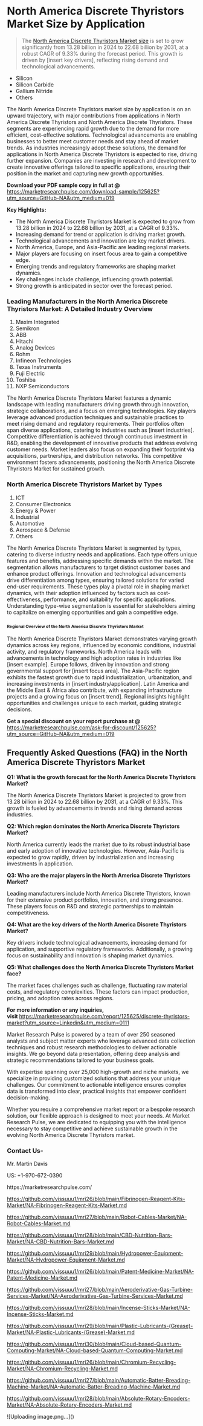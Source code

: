 <h1>North America Discrete Thyristors Market&nbsp;Size by Application</h1><blockquote><p>The <a href="https://marketresearchpulse.com/download-sample/125625?utm_source=GitHub-NA&amp;utm_medium=019">North America Discrete Thyristors Market size</a> is set to grow significantly from 13.28 billion in 2024 to 22.68 billion by 2031, at a robust CAGR of 9.33% during the forecast period. This growth is driven by [insert key drivers], reflecting rising demand and technological advancements.</p></blockquote><ul><li>Silicon <li> Silicon Carbide <li> Gallium Nitride <li> Others</li></ul><p>The North America Discrete Thyristors market size by application is on an upward trajectory, with major contributions from applications in North America Discrete Thyristors and North America Discrete Thyristors. These segments are experiencing rapid growth due to the demand for more efficient, cost-effective solutions. Technological advancements are enabling businesses to better meet customer needs and stay ahead of market trends. As industries increasingly adopt these solutions, the demand for applications in North America Discrete Thyristors is expected to rise, driving further expansion. Companies are investing in research and development to create innovative offerings tailored to specific applications, ensuring their position in the market and capturing new growth opportunities.</p><p><strong>Download your PDF sample copy in full at @ </strong><a href="https://marketresearchpulse.com/download-sample/125625?utm_source=GitHub-NA&amp;utm_medium=019">https://marketresearchpulse.com/download-sample/125625?utm_source=GitHub-NA&amp;utm_medium=019</a></p><p><strong>Key Highlights: </strong></p><ul><li>The North America Discrete Thyristors Market is expected to grow from 13.28 billion in 2024 to 22.68 billion by 2031, at a CAGR of 9.33%.</li><li>Increasing demand for trend or application is driving market growth.</li><li>Technological advancements and innovation are key market drivers.</li><li>North America, Europe, and Asia-Pacific are leading regional markets.</li><li>Major players are focusing on insert focus area to gain a competitive edge.</li><li>Emerging trends and regulatory frameworks are shaping market dynamics.</li><li>Key challenges include challenge, influencing growth potential.</li><li>Strong growth is anticipated in sector over the forecast period.</li></ul><h3>Leading Manufacturers in the North America Discrete Thyristors Market: A Detailed Industry Overview</h3><ol><li>Maxim Integrated</li><li>Semikron</li><li>ABB</li><li>Hitachi</li><li>Analog Devices</li><li>Rohm</li><li>Infineon Technologies</li><li>Texas Instruments</li><li>Fuji Electric</li><li>Toshiba</li><li>NXP Semiconductors</li></ol><div class="flex max-w-full flex-col flex-grow"><div class="min-h-8 text-message flex w-full flex-col items-end gap-2 whitespace-normal break-words [.text-message+&amp;]:mt-5" dir="auto" data-message-author-role="assistant" data-message-id="fd8432e4-4910-450d-b182-61b7bfb0a01f" data-message-model-slug="gpt-4o"><div class="flex w-full flex-col gap-1 empty:hidden first:pt-[3px]"><div class="markdown prose w-full break-words dark:prose-invert light"><p>The North America Discrete Thyristors Market features a dynamic landscape with leading manufacturers driving growth through innovation, strategic collaborations, and a focus on emerging technologies. Key players leverage advanced production techniques and sustainable practices to meet rising demand and regulatory requirements. Their portfolios often span diverse applications, catering to industries such as [insert industries]. Competitive differentiation is achieved through continuous investment in R&amp;D, enabling the development of innovative products that address evolving customer needs. Market leaders also focus on expanding their footprint via acquisitions, partnerships, and distribution networks. This competitive environment fosters advancements, positioning the North America Discrete Thyristors Market for sustained growth.</p></div></div></div></div><h3>North America Discrete Thyristors Market by Types</h3><ol><li>ICT <li> Consumer Electronics <li> Energy & Power <li> Industrial <li> Automotive <li> Aerospace & Defense <li> Others</li></ol><div class="flex max-w-full flex-col flex-grow"><div class="min-h-8 text-message flex w-full flex-col items-end gap-2 whitespace-normal break-words [.text-message+&amp;]:mt-5" dir="auto" data-message-author-role="assistant" data-message-id="084470be-0bb7-4664-bddf-5156b4f41249" data-message-model-slug="gpt-4o-mini"><div class="flex w-full flex-col gap-1 empty:hidden first:pt-[3px]"><div class="markdown prose w-full break-words dark:prose-invert light"><p>The North America Discrete Thyristors Market is segmented by types, catering to diverse industry needs and applications. Each type offers unique features and benefits, addressing specific demands within the market. The segmentation allows manufacturers to target distinct customer bases and enhance product offerings. Innovation and technological advancements drive differentiation among types, ensuring tailored solutions for varied end-user requirements. These types play a pivotal role in shaping market dynamics, with their adoption influenced by factors such as cost-effectiveness, performance, and suitability for specific applications. Understanding type-wise segmentation is essential for stakeholders aiming to capitalize on emerging opportunities and gain a competitive edge.</p></div></div></div></div><h3><span style="font-size: 11px;">Regional Overview of the North America Discrete Thyristors Market</span></h3><div class="flex max-w-full flex-col flex-grow"><div class="min-h-8 text-message flex w-full flex-col items-end gap-2 whitespace-normal break-words [.text-message+&amp;]:mt-5" dir="auto" data-message-author-role="assistant" data-message-id="e9038762-ce64-4e30-91c9-9bd413514231" data-message-model-slug="gpt-4o-mini"><div class="flex w-full flex-col gap-1 empty:hidden first:pt-[3px]"><div class="markdown prose w-full break-words dark:prose-invert light"><p>The North America Discrete Thyristors Market demonstrates varying growth dynamics across key regions, influenced by economic conditions, industrial activity, and regulatory frameworks. North America leads with advancements in technology and high adoption rates in industries like [insert example]. Europe follows, driven by innovation and strong governmental support for [insert focus area]. The Asia-Pacific region exhibits the fastest growth due to rapid industrialization, urbanization, and increasing investments in [insert industry/application]. Latin America and the Middle East &amp; Africa also contribute, with expanding infrastructure projects and a growing focus on [insert trend]. Regional insights highlight opportunities and challenges unique to each market, guiding strategic decisions.</p></div></div></div></div><p><strong>Get a special discount on your report purchase at @ </strong><a href="https://marketresearchpulse.com/ask-for-discount/125625?utm_source=GitHub-NA&amp;utm_medium=019">https://marketresearchpulse.com/ask-for-discount/125625?utm_source=GitHub-NA&amp;utm_medium=019</a></p><h2>Frequently Asked Questions (FAQ) in the North America Discrete Thyristors Market</h2><p><strong>Q1: What is the growth forecast for the North America Discrete Thyristors Market?</strong></p><p>The North America Discrete Thyristors Market is projected to grow from 13.28 billion in 2024 to 22.68 billion by 2031, at a CAGR of 9.33%. This growth is fueled by advancements in trends and rising demand across industries.</p><p><strong>Q2: Which region dominates the North America Discrete Thyristors Market?</strong></p><p>North America currently leads the market due to its robust industrial base and early adoption of innovative technologies. However, Asia-Pacific is expected to grow rapidly, driven by industrialization and increasing investments in application.</p><p><strong>Q3: Who are the major players in the North America Discrete Thyristors Market?</strong></p><p>Leading manufacturers include North America Discrete Thyristors, known for their extensive product portfolios, innovation, and strong presence. These players focus on R&amp;D and strategic partnerships to maintain competitiveness.</p><p><strong>Q4: What are the key drivers of the North America Discrete Thyristors Market?</strong></p><p>Key drivers include technological advancements, increasing demand for application, and supportive regulatory frameworks. Additionally, a growing focus on sustainability and innovation is shaping market dynamics.</p><p><strong>Q5: What challenges does the North America Discrete Thyristors Market face?</strong></p><p>The market faces challenges such as challenge, fluctuating raw material costs, and regulatory complexities. These factors can impact production, pricing, and adoption rates across regions.</p><p><strong>For more information or any inquiries, visit&nbsp;</strong><a href="https://marketresearchpulse.com/report/125625/discrete-thyristors-market?utm_source=Linkedin&utm_medium=0111">https://marketresearchpulse.com/report/125625/discrete-thyristors-market?utm_source=Linkedin&utm_medium=0111</a></p><p>Market Research Pulse is powered by a team of over 250 seasoned analysts and subject matter experts who leverage advanced data collection techniques and robust research methodologies to deliver actionable insights. We go beyond data presentation, offering deep analysis and strategic recommendations tailored to your business goals.</p><p>With expertise spanning over 25,000 high-growth and niche markets, we specialize in providing customized solutions that address your unique challenges. Our commitment to actionable intelligence ensures complex data is transformed into clear, practical insights that empower confident decision-making.</p><p>Whether you require a comprehensive market report or a bespoke research solution, our flexible approach is designed to meet your needs. At Market Research Pulse, we are dedicated to equipping you with the intelligence necessary to stay competitive and achieve sustainable growth in the evolving North America Discrete Thyristors market.</p><h3><strong>Contact Us-</strong></h3><p>Mr. Martin Davis</p><p>US: +1-970-672-0390</p><p>https://marketresearchpulse.com/</p><p><a href="https://github.com/vissuuu1/mri26/blob/main/Fibrinogen-Reagent-Kits-Market/NA-Fibrinogen-Reagent-Kits-Market.md">https://github.com/vissuuu1/mri26/blob/main/Fibrinogen-Reagent-Kits-Market/NA-Fibrinogen-Reagent-Kits-Market.md</a></p><p><a href="https://github.com/vissuuu1/mri27/blob/main/Robot-Cables-Market/NA-Robot-Cables-Market.md">https://github.com/vissuuu1/mri27/blob/main/Robot-Cables-Market/NA-Robot-Cables-Market.md</a></p><p><a href="https://github.com/vissuuu1/mri28/blob/main/CBD-Nutrition-Bars-Market/NA-CBD-Nutrition-Bars-Market.md">https://github.com/vissuuu1/mri28/blob/main/CBD-Nutrition-Bars-Market/NA-CBD-Nutrition-Bars-Market.md</a></p><p><a href="https://github.com/vissuuu1/mri29/blob/main/Hydropower-Equipment-Market/NA-Hydropower-Equipment-Market.md">https://github.com/vissuuu1/mri29/blob/main/Hydropower-Equipment-Market/NA-Hydropower-Equipment-Market.md</a></p><p><a href="https://github.com/vissuuu1/mri26/blob/main/Patent-Medicine-Market/NA-Patent-Medicine-Market.md">https://github.com/vissuuu1/mri26/blob/main/Patent-Medicine-Market/NA-Patent-Medicine-Market.md</a></p><p><a href="https://github.com/vissuuu1/mri27/blob/main/Aeroderivative-Gas-Turbine-Services-Market/NA-Aeroderivative-Gas-Turbine-Services-Market.md">https://github.com/vissuuu1/mri27/blob/main/Aeroderivative-Gas-Turbine-Services-Market/NA-Aeroderivative-Gas-Turbine-Services-Market.md</a></p><p><a href="https://github.com/vissuuu1/mri28/blob/main/Incense-Sticks-Market/NA-Incense-Sticks-Market.md">https://github.com/vissuuu1/mri28/blob/main/Incense-Sticks-Market/NA-Incense-Sticks-Market.md</a></p><p><a href="https://github.com/vissuuu1/mri29/blob/main/Plastic-Lubricants-(Grease)-Market/NA-Plastic-Lubricants-(Grease)-Market.md">https://github.com/vissuuu1/mri29/blob/main/Plastic-Lubricants-(Grease)-Market/NA-Plastic-Lubricants-(Grease)-Market.md</a></p><p><a href="https://github.com/vissuuu1/mri30/blob/main/Cloud-based-Quantum-Computing-Market/NA-Cloud-based-Quantum-Computing-Market.md">https://github.com/vissuuu1/mri30/blob/main/Cloud-based-Quantum-Computing-Market/NA-Cloud-based-Quantum-Computing-Market.md</a></p><p><a href="https://github.com/vissuuu1/mri26/blob/main/Chromium-Recycling-Market/NA-Chromium-Recycling-Market.md">https://github.com/vissuuu1/mri26/blob/main/Chromium-Recycling-Market/NA-Chromium-Recycling-Market.md</a></p><p><a href="https://github.com/vissuuu1/mri27/blob/main/Automatic-Batter-Breading-Machine-Market/NA-Automatic-Batter-Breading-Machine-Market.md">https://github.com/vissuuu1/mri27/blob/main/Automatic-Batter-Breading-Machine-Market/NA-Automatic-Batter-Breading-Machine-Market.md</a></p><p><a href="https://github.com/vissuuu1/mri28/blob/main/Absolute-Rotary-Encoders-Market/NA-Absolute-Rotary-Encoders-Market.md">https://github.com/vissuuu1/mri28/blob/main/Absolute-Rotary-Encoders-Market/NA-Absolute-Rotary-Encoders-Market.md</a></p>
![Uploading image.png…]()
